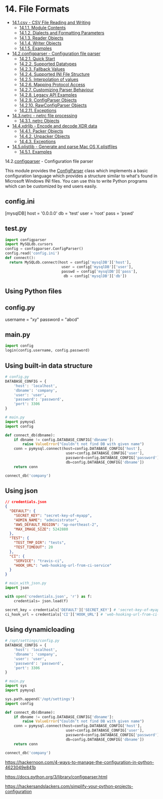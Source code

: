 # 14. File Formats

- [14.1.csv - CSV File Reading and Writing](https://docs.python.org/3.4/library/csv.html)
  - [14.1.1. Module Contents](https://docs.python.org/3.4/library/csv.html#module-contents)
  - [14.1.2. Dialects and Formatting Parameters](https://docs.python.org/3.4/library/csv.html#dialects-and-formatting-parameters)
  - [14.1.3. Reader Objects](https://docs.python.org/3.4/library/csv.html#reader-objects)
  - [14.1.4. Writer Objects](https://docs.python.org/3.4/library/csv.html#writer-objects)
  - [14.1.5. Examples](https://docs.python.org/3.4/library/csv.html#examples)
- [14.2.configparser - Configuration file parser](https://docs.python.org/3.4/library/configparser.html)
  - [14.2.1. Quick Start](https://docs.python.org/3.4/library/configparser.html#quick-start)
  - [14.2.2. Supported Datatypes](https://docs.python.org/3.4/library/configparser.html#supported-datatypes)
  - [14.2.3. Fallback Values](https://docs.python.org/3.4/library/configparser.html#fallback-values)
  - [14.2.4. Supported INI File Structure](https://docs.python.org/3.4/library/configparser.html#supported-ini-file-structure)
  - [14.2.5. Interpolation of values](https://docs.python.org/3.4/library/configparser.html#interpolation-of-values)
  - [14.2.6. Mapping Protocol Access](https://docs.python.org/3.4/library/configparser.html#mapping-protocol-access)
  - [14.2.7. Customizing Parser Behaviour](https://docs.python.org/3.4/library/configparser.html#customizing-parser-behaviour)
  - [14.2.8. Legacy API Examples](https://docs.python.org/3.4/library/configparser.html#legacy-api-examples)
  - [14.2.9. ConfigParser Objects](https://docs.python.org/3.4/library/configparser.html#configparser-objects)
  - [14.2.10. RawConfigParser Objects](https://docs.python.org/3.4/library/configparser.html#rawconfigparser-objects)
  - [14.2.11. Exceptions](https://docs.python.org/3.4/library/configparser.html#exceptions)
- [14.3.netrc - netrc file processing](https://docs.python.org/3.4/library/netrc.html)
  - [14.3.1. netrc Objects](https://docs.python.org/3.4/library/netrc.html#netrc-objects)
- [14.4.xdrlib - Encode and decode XDR data](https://docs.python.org/3.4/library/xdrlib.html)
  - [14.4.1. Packer Objects](https://docs.python.org/3.4/library/xdrlib.html#packer-objects)
  - [14.4.2. Unpacker Objects](https://docs.python.org/3.4/library/xdrlib.html#unpacker-objects)
  - [14.4.3. Exceptions](https://docs.python.org/3.4/library/xdrlib.html#exceptions)
- [14.5.plistlib - Generate and parse Mac OS X.plistfiles](https://docs.python.org/3.4/library/plistlib.html)
  - [14.5.1. Examples](https://docs.python.org/3.4/library/plistlib.html#examples)

14.2.[configparser](https://docs.python.org/3.4/library/configparser.html#module-configparser) - Configuration file parser

This module provides the [ConfigParser](https://docs.python.org/3.4/library/configparser.html#configparser.ConfigParser) class which implements a basic configuration language which provides a structure similar to what's found in Microsoft Windows INI files. You can use this to write Python programs which can be customized by end users easily.

## config.ini

[mysqlDB]
host = '0.0.0.0'
db = 'test'
user = 'root'
pass = 'pswd'

## test.py

```python
import configparser
import MySQLdb.cursors
config = configparser.ConfigParser()
config.read('config.ini')
def connect():
  return MySQLdb.connect(host = config['mysqlDB']['host'],
                          user = config['mysqlDB']['user'],
                          passwd = config['mysqlDB']['pass'],
                           db = config['mysqlDB']['db'])
```

## Using Python files

## config.py

username = "xy"
password = "abcd"

## main.py

```python
import config
login(config.username, config.password)
```

## Using built-in data structure

```python
# config.py
DATABASE_CONFIG = {
    'host': 'localhost',
    'dbname': 'company',
    'user': 'user',
    'password': 'password',
    'port': 3306
}

# main.py
import pymysql
import config

def connect_db(dbname):
    if dbname != config.DATABASE_CONFIG['dbname']:
        raise ValueError("Couldn't not find DB with given name")
    conn = pymysql.connect(host=config.DATABASE_CONFIG['host'],
                            user=config.DATABASE_CONFIG['user'],
                            password=config.DATABASE_CONFIG['password'],
                            db=config.DATABASE_CONFIG['dbname'])
    return conn

connect_db('company')
```

## Using json

```json
// credentials.json
{
  "DEFAULT": {
    "SECRET_KEY": "secret-key-of-myapp",
    "ADMIN_NAME": "administrator",
    "AWS_DEFAULT_REGION": "ap-northeast-2",
    "MAX_IMAGE_SIZE": 5242880
  },
  "TEST": {
    "TEST_TMP_DIR": "tests",
    "TEST_TIMEOUT": 20
  },
  "CI": {
    "SERVICE": "travis-ci",
    "HOOK_URL": "web-hooking-url-from-ci-service"
  }
}
```

```python
# main_with_json.py
import json

with open('credentials.json', 'r') as f:
    credentials= json.load(f)

secret_key = credentials['DEFAULT']['SECRET_KEY'] # 'secret-key-of-myapp'
ci_hook_url = credentials['CI']['HOOK_URL'] # 'web-hooking-url-from-ci-service'
```

## Using dynamicloading

```python
# /opt/settings/config.py
DATABASE_CONFIG = {
    'host': 'localhost',
    'dbname': 'company',
    'user': 'user',
    'password': 'password',
    'port': 3306
}

# main.py
import sys
import pymysql

sys.path.append('/opt/settings')
import config

def connect_db(dbname):
    if dbname != config.DATABASE_CONFIG['dbname']:
        raise ValueError("Couldn't not find DB with given name")
    conn = pymysql.connect(host=config.DATABASE_CONFIG['host'],
                            user=config.DATABASE_CONFIG['user'],
                            password=config.DATABASE_CONFIG['password'],
                            db=config.DATABASE_CONFIG['dbname'])
    return conn

connect_db('company')
```

https://hackernoon.com/4-ways-to-manage-the-configuration-in-python-4623049e841b

https://docs.python.org/3/library/configparser.html

https://hackersandslackers.com/simplify-your-python-projects-configuration
